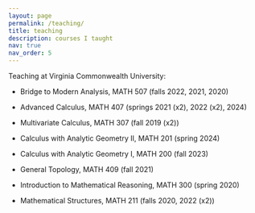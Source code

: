```yaml
---
layout: page
permalink: /teaching/
title: teaching
description: courses I taught
nav: true
nav_order: 5
---
```


Teaching at Virginia Commonwealth University:

- Bridge to Modern Analysis, MATH 507 (falls 2022, 2021, 2020)

- Advanced Calculus, MATH 407 (springs 2021 (x2), 2022 (x2), 2024)

- Multivariate Calculus, MATH 307 (fall 2019 (x2))

- Calculus with Analytic Geometry II, MATH 201 (spring 2024)

- Calculus with Analytic Geometry I, MATH 200 (fall 2023)

- General Topology, MATH 409 (fall 2021)

- Introduction to Mathematical Reasoning, MATH 300 (spring 2020)

- Mathematical Structures, MATH 211 (falls 2020, 2022 (x2))
